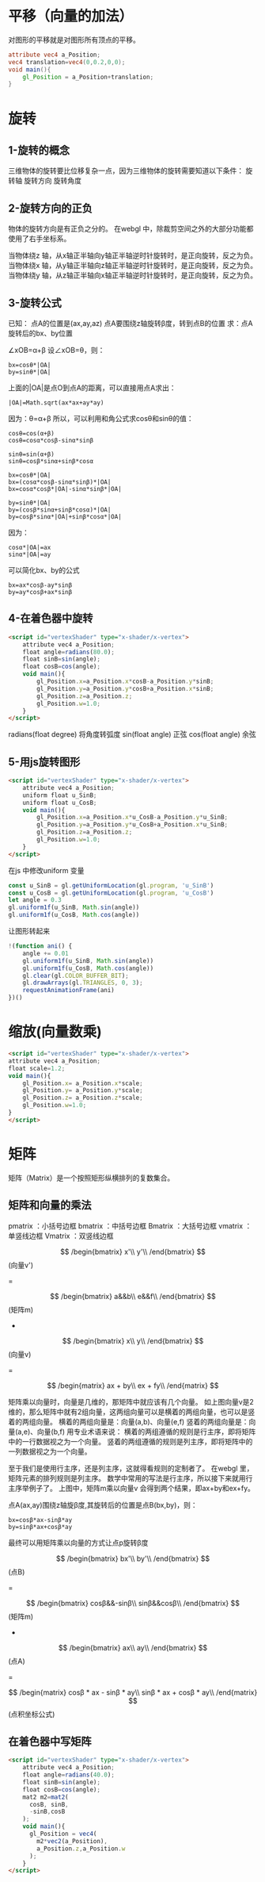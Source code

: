 # 平移（向量的加法）
对图形的平移就是对图形所有顶点的平移。

```glsl
attribute vec4 a_Position;
vec4 translation=vec4(0,0.2,0,0);
void main(){
    gl_Position = a_Position+translation;
}
```

# 旋转
## 1-旋转的概念
三维物体的旋转要比位移复杂一点，因为三维物体的旋转需要知道以下条件：
旋转轴
旋转方向
旋转角度

## 2-旋转方向的正负
物体的旋转方向是有正负之分的。
在webgl 中，除裁剪空间之外的大部分功能都使用了右手坐标系。

当物体绕z 轴，从x轴正半轴向y轴正半轴逆时针旋转时，是正向旋转，反之为负。
当物体绕x 轴，从y轴正半轴向z轴正半轴逆时针旋转时，是正向旋转，反之为负。
当物体绕y 轴，从z轴正半轴向x轴正半轴逆时针旋转时，是正向旋转，反之为负。

## 3-旋转公式
已知：
点A的位置是(ax,ay,az)
点A要围绕z轴旋转β度，转到点B的位置
求：点A旋转后的bx、by位置

∠xOB=α+β
设∠xOB=θ，则：
```
bx=cosθ*|OA|
by=sinθ*|OA|
```

上面的|OA|是点O到点A的距离，可以直接用点A求出：
```
|OA|=Math.sqrt(ax*ax+ay*ay)
```

因为：θ=α+β
所以，可以利用和角公式求cosθ和sinθ的值：

```
cosθ=cos(α+β)
cosθ=cosα*cosβ-sinα*sinβ

sinθ=sin(α+β)
sinθ=cosβ*sinα+sinβ*cosα

bx=cosθ*|OA|
bx=(cosα*cosβ-sinα*sinβ)*|OA|
bx=cosα*cosβ*|OA|-sinα*sinβ*|OA|

by=sinθ*|OA|
by=(cosβ*sinα+sinβ*cosα)*|OA|
by=cosβ*sinα*|OA|+sinβ*cosα*|OA|
```

因为：

```
cosα*|OA|=ax
sinα*|OA|=ay
```

可以简化bx、by的公式
```
bx=ax*cosβ-ay*sinβ
by=ay*cosβ+ax*sinβ
```

## 4-在着色器中旋转

```html
<script id="vertexShader" type="x-shader/x-vertex">
    attribute vec4 a_Position;
    float angle=radians(80.0);
    float sinB=sin(angle);
    float cosB=cos(angle);
    void main(){
        gl_Position.x=a_Position.x*cosB-a_Position.y*sinB;
        gl_Position.y=a_Position.y*cosB+a_Position.x*sinB;
        gl_Position.z=a_Position.z;
        gl_Position.w=1.0;
    }
</script>
```
radians(float degree) 将角度转弧度
sin(float angle) 正弦
cos(float angle) 余弦

## 5-用js旋转图形
```html
<script id="vertexShader" type="x-shader/x-vertex">
    attribute vec4 a_Position;
    uniform float u_SinB;
    uniform float u_CosB;
    void main(){
        gl_Position.x=a_Position.x*u_CosB-a_Position.y*u_SinB;
        gl_Position.y=a_Position.y*u_CosB+a_Position.x*u_SinB;
        gl_Position.z=a_Position.z;
        gl_Position.w=1.0;
    }
</script>
```

在js 中修改uniform 变量
```js
const u_SinB = gl.getUniformLocation(gl.program, 'u_SinB')
const u_CosB = gl.getUniformLocation(gl.program, 'u_CosB')
let angle = 0.3
gl.uniform1f(u_SinB, Math.sin(angle))
gl.uniform1f(u_CosB, Math.cos(angle))
```

让图形转起来
```js
!(function ani() {
    angle += 0.01
    gl.uniform1f(u_SinB, Math.sin(angle))
    gl.uniform1f(u_CosB, Math.cos(angle))
    gl.clear(gl.COLOR_BUFFER_BIT);
    gl.drawArrays(gl.TRIANGLES, 0, 3);
    requestAnimationFrame(ani)
})()
```

# 缩放(向量数乘)
```html
<script id="vertexShader" type="x-shader/x-vertex">
attribute vec4 a_Position;
float scale=1.2;
void main(){
    gl_Position.x= a_Position.x*scale;
    gl_Position.y= a_Position.y*scale;
    gl_Position.z= a_Position.z*scale;
    gl_Position.w=1.0;
}
</script>
```

# 矩阵
矩阵（Matrix）是一个按照矩形纵横排列的复数集合。

## 矩阵和向量的乘法

pmatrix ：小括号边框
bmatrix ：中括号边框
Bmatrix ：大括号边框
vmatrix ：单竖线边框
Vmatrix ：双竖线边框

$$
/begin{bmatrix}
x'\\
y'\\
/end{bmatrix}
$$
(向量v')

=

$$
/begin{bmatrix}
a&&b\\
e&&f\\
/end{bmatrix}
$$
(矩阵m)

*

$$
/begin{bmatrix}
x\\
y\\
/end{bmatrix}
$$
(向量v)

=

$$
/begin{matrix}
ax + by\\
ex + fy\\
/end{matrix}
$$

矩阵乘以向量时，向量是几维的，那矩阵中就应该有几个向量。
如上图向量v是2维的，那么矩阵中就有2组向量，这两组向量可以是横着的两组向量，也可以是竖着的两组向量。
横着的两组向量是：向量(a,b)、向量(e,f)
竖着的两组向量是：向量(a,e)、向量(b,f)
用专业术语来说：
横着的两组遵循的规则是行主序，即将矩阵中的一行数据视之为一个向量。
竖着的两组遵循的规则是列主序，即将矩阵中的一列数据视之为一个向量。

至于我们是使用行主序，还是列主序，这就得看规则的定制者了。
在webgl 里，矩阵元素的排列规则是列主序。
数学中常用的写法是行主序，所以接下来就用行主序举例子了。
上图中，矩阵m乘以向量v 会得到两个结果，即ax+by和ex+fy。

点A(ax,ay)围绕z轴旋β度,其旋转后的位置是点B(bx,by)，则：
```
bx=cosβ*ax-sinβ*ay
by=sinβ*ax+cosβ*ay
```

最终可以用矩阵乘以向量的方式让点p旋转β度

$$
/begin{bmatrix}
bx'\\
by'\\
/end{bmatrix}
$$
(点B)

=

$$
/begin{bmatrix}
cosβ&&-sinβ\\
sinβ&&cosβ\\
/end{bmatrix}
$$
(矩阵m)

*

$$
/begin{bmatrix}
ax\\
ay\\
/end{bmatrix}
$$
(点A)

=

$$
/begin{matrix}
cosβ * ax - sinβ * ay\\
sinβ * ax + cosβ * ay\\
/end{matrix}
$$
(点积坐标公式)

## 在着色器中写矩阵
```html
<script id="vertexShader" type="x-shader/x-vertex">
    attribute vec4 a_Position;
    float angle=radians(40.0);
    float sinB=sin(angle);
    float cosB=cos(angle);
    mat2 m2=mat2(
      cosB, sinB,
      -sinB,cosB
    );
    void main(){
      gl_Position = vec4(
        m2*vec2(a_Position),
        a_Position.z,a_Position.w
      );
    }
</script>
```

















